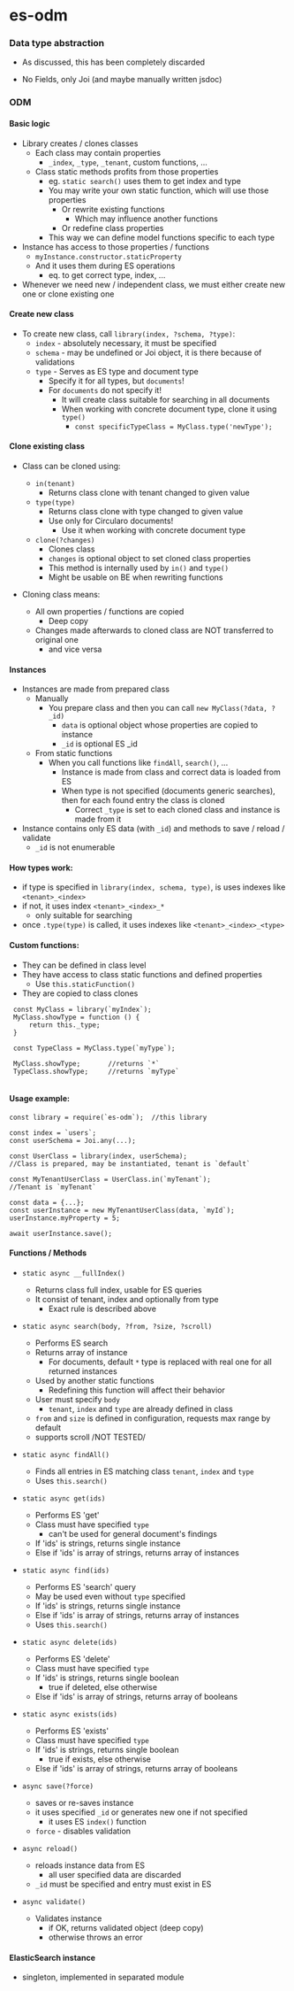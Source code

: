 # es-odm

### Data type abstraction

 - As discussed, this has been completely discarded
 
 - No Fields, only Joi (and maybe manually written jsdoc)

### ODM

#### Basic logic
 - Library creates / clones classes
   - Each class may contain properties
     - `_index`, `_type`, `_tenant`, custom functions, ...
   - Class static methods profits from those properties
     - eg. `static search()` uses them to get index and type
     - You may write your own static function, which will use those properties
       - Or rewrite existing functions
         - Which may influence another functions
       - Or redefine class properties
     - This way we can define model functions specific to each type
 - Instance has access to those properties / functions
   - `myInstance.constructor.staticProperty`
   - And it uses them during ES operations
     - eq. to get correct type, index, ...
 - Whenever we need new / independent class, we must either create new one or clone existing one
     
#### Create new class
 - To create new class, call `library(index, ?schema, ?type)`:
   - `index` - absolutely necessary, it must be specified
   - `schema` - may be undefined or Joi object, it is there because of validations
   - `type` - Serves as ES type and document type
     - Specify it for all types, but `documents`!
     - For `documents` do not specify it!
       - It will create class suitable for searching in all documents
       - When working with concrete document type, clone it using `type()`
         - `const specificTypeClass = MyClass.type('newType');`
 
#### Clone existing class
 - Class can be cloned using:
   - `in(tenant)`
     - Returns class clone with tenant changed to given value
   - `type(type)`
     - Returns class clone with type changed to given value
     - Use only for Circularo documents!
       - Use it when working with concrete document type
   - `clone(?changes)`
     - Clones class
     - `changes` is optional object to set cloned class properties
     - This method is internally used by `in()` and `type()`
     - Might be usable on BE when rewriting functions
 
 - Cloning class means:
   - All own properties / functions are copied
     - Deep copy
   - Changes made afterwards to cloned class are NOT transferred to original one
     - and vice versa
       
#### Instances
 - Instances are made from prepared class
   - Manually
     - You prepare class and then you can call `new MyClass(?data, ?_id)`
       - `data` is optional object whose properties are copied to instance
       - `_id` is optional ES _id
   - From static functions
     - When you call functions like `findAll`, `search()`, ...
       - Instance is made from class and correct data is loaded from ES
       - When type is not specified (documents generic searches), then for each found entry the class is cloned
          - Correct `_type` is set to each cloned class and instance is made from it
 - Instance contains only ES data (with `_id`) and methods to save / reload / validate
   - `_id` is not enumerable
        
#### How types work:
 - if type is specified in `library(index, schema, type)`, is uses indexes like `<tenant>_<index>`
 - if not, it uses index `<tenant>_<index>_*`
   - only suitable for searching
 - once `.type(type)` is called, it uses indexes like `<tenant>_<index>_<type>`
       
       
#### Custom functions:
 - They can be defined in class level
 - They have access to class static functions and defined properties 
   - Use `this.staticFunction()`
 - They are copied to class clones
 ```
  const MyClass = library(`myIndex`);
  MyClass.showType = function () {
      return this._type;
  }
  
  const TypeClass = MyClass.type(`myType`);
  
  MyClass.showType;       //returns `*`
  TypeClass.showType;     //returns `myType`
  
  ```
       
       
#### Usage example:
  ```
  const library = require(`es-odm`);  //this library
  
  const index = `users`;
  const userSchema = Joi.any(...);
  
  const UserClass = library(index, userSchema);
  //Class is prepared, may be instantiated, tenant is `default`
  
  const MyTenantUserClass = UserClass.in(`myTenant`);
  //Tenant is `myTenant`
  
  const data = {...};
  const userInstance = new MyTenantUserClass(data, `myId`);
  userInstance.myProperty = 5;
  
  await userInstance.save();
  ```
   
    
#### Functions / Methods
 - `static async __fullIndex()`
   - Returns class full index, usable for ES queries
   - It consist of tenant, index and optionally from type
     - Exact rule is described above

 - `static async search(body, ?from, ?size, ?scroll)`
   - Performs ES search
   - Returns array of instance
     - For documents, default `*` type is replaced with real one for all returned instances
   - Used by another static functions
     - Redefining this function will affect their behavior
   - User must specify `body`
     - `tenant`, `index` and `type` are already defined in class
   - `from` and `size` is defined in configuration, requests max range by default
   - supports scroll /NOT TESTED/
   
 - `static async findAll()`
   - Finds all entries in ES matching class `tenant`, `index` and `type`
   - Uses `this.search()`
   
 - `static async get(ids)`
   - Performs ES 'get'
   - Class must have specified `type`
     - can't be used for general document's findings
   - If 'ids' is strings, returns single instance
   - Else if 'ids' is array of strings, returns array of instances
   
 - `static async find(ids)`
   - Performs ES 'search' query
   - May be used even without `type` specified
   - If 'ids' is strings, returns single instance
   - Else if 'ids' is array of strings, returns array of instances
   - Uses `this.search()`
   
 - `static async delete(ids)`
   - Performs ES 'delete'
   - Class must have specified `type`
   - If 'ids' is strings, returns single boolean
     - true if deleted, else otherwise
   - Else if 'ids' is array of strings, returns array of booleans
   
 - `static async exists(ids)`
   - Performs ES 'exists'
   - Class must have specified `type`
   - If 'ids' is strings, returns single boolean
     - true if exists, else otherwise
   - Else if 'ids' is array of strings, returns array of booleans
   
 - `async save(?force)`
   - saves or re-saves instance
   - it uses specified `_id` or generates new one if not specified
     - it uses ES `index()` function
   - `force` - disables validation
   
 - `async reload()`
   - reloads instance data from ES
     - all user specified data are discarded
   - `_id` must be specified and entry must exist in ES
     
 - `async validate()`
   - Validates instance
     - if OK, returns validated object (deep copy)
     - otherwise throws an error
    
 
#### ElasticSearch instance
 - singleton, implemented in separated module